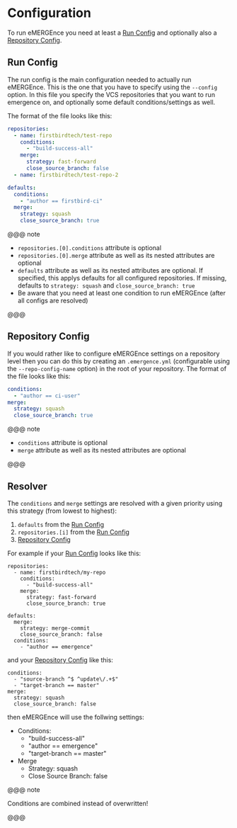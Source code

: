 # Configuration

To run eMERGEnce you need at least a [Run Config](#run-config) and optionally also a [Repository Config](#repository-config).

## Run Config

The run config is the main configuration needed to actually run eMERGEnce. This is the one that you have to specify using the `--config` option.
In this file you specify the VCS repositories that you want to run emergence on, and optionally some default conditions/settings as well.

The format of the file looks like this:

```yml
repositories:
  - name: firstbirdtech/test-repo
    conditions:
      - "build-success-all"
    merge:
      strategy: fast-forward
      close_source_branch: false
  - name: firstbirdtech/test-repo-2

defaults:
  conditions:
    - "author == firstbird-ci"
  merge:
    strategy: squash
    close_source_branch: true
```

@@@ note

* `repositories.[0].conditions` attribute is optional
*  `repositories.[0].merge` attribute as well as its nested attributes are optional
* `defaults` attribute as well as its nested attributes are optional. If specified, this applys defaults for all configured repositories. If missing, defaults to `strategy: squash` and `close_source_branch: true`
* Be aware that you need at least one condition to run eMERGEnce (after all configs are resolved)

@@@

## Repository Config

If you would rather like to configure eMERGEnce settings on a repository level then you can do this by creating an `.emergence.yml` (configurable using the `--repo-config-name` option) in the root of your repository. The format of the file looks like this:

```yaml
conditions:
  - "author == ci-user"
merge:
  strategy: squash
  close_source_branch: true
```

@@@ note

* `conditions` attribute is optional
* `merge` attribute as well as its nested attributes are optional

@@@

## Resolver

The `conditions` and `merge` settings are resolved with a given priority using this strategy (from lowest to highest):

1. `defaults` from the [Run Config](#run-config)
2. `repositories.[i]` from the [Run Config](#run-config)
3. [Repository Config](#repository-config)

For example if your [Run Config](#run-config) looks like this:

```
repositories:
  - name: firstbirdtech/my-repo
    conditions:
      - "build-success-all"
    merge:
      strategy: fast-forward
      close_source_branch: true

defaults:
  merge:
    strategy: merge-commit
    close_source_branch: false
  conditions:
    - "author == emergence"
```

and your [Repository Config](#repository-config) like this:

```
conditions:
  - "source-branch ^$ ^update\/.+$"
  - "target-branch == master"
merge:
  strategy: squash
  close_source_branch: false
```

then eMERGEnce will use the follwing settings:

* Conditions:
    *  "build-success-all"
    *  "author == emergence"
    *  "target-branch == master"
* Merge
    * Strategy: squash
    * Close Source Branch: false

@@@ note

Conditions are combined instead of overwritten!

@@@
